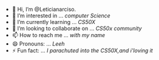 - 👋 Hi, I’m @Leticianarciso.
- 👀 I’m interested in ... *computer Science*
- 🌱 I’m currently learning ... *CS50X*
- 💞️ I’m looking to collaborate on ... *CS50x community*
- 📫 How to reach me ... *with my name*
- 😄 Pronouns: ... *Leeh*
- ⚡ Fun fact: ... *I parachuted into the CS50X,and i'loving it*

<!---
Leticianarc/Leticianarc is a ✨ special ✨ repository because its `README.md` (this file) appears on your GitHub profile.
You can click the Preview link to take a look at your changes.
--->
